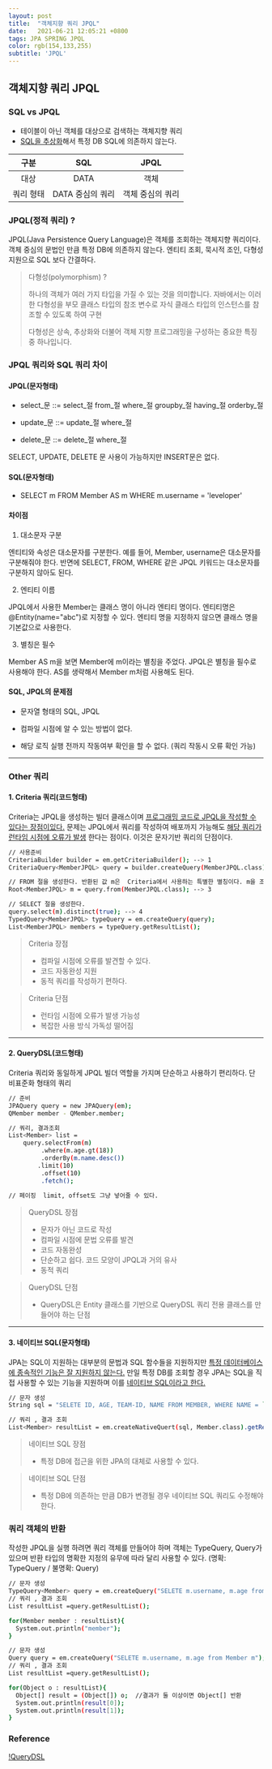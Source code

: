 ```yaml
---
layout: post 
title:  "객체지향 쿼리 JPQL"
date:   2021-06-21 12:05:21 +0800 
tags: JPA SPRING JPQL 
color: rgb(154,133,255)
subtitle: 'JPQL'
--- 
```


## 객체지향 쿼리 JPQL

### SQL vs JPQL

* 테이블이 아닌 객체를 대상으로 검색하는 객체지향 쿼리
* <u>SQL을 추상화</u>해서 특정 DB SQL에 의존하지 않는다.

| 구분 | SQL | JPQL |
|:---:|:---:|:---:|
| 대상 | DATA | 객체 |
| 쿼리 형태 | DATA 중심의 쿼리 | 객체 중심의 쿼리 |

### JPQL(정적 쿼리) ?

JPQL(Java Persistence Query Language)은 객체를 조회하는 객체지향 쿼리이다. 객체 중심의 문법인 만큼 특정 DB에 의존하지 않는다. 엔티티 조회, 묵시적 조인, 다형성 지원으로 SQL
보다 간결하다.
> 다형성(polymorphism) ?
>
> 하나의 객체가 여러 가지 타입을 가질 수 있는 것을 의미합니다. 자바에서는 이러한 다형성을 부모 클래스 타입의 참조 변수로 자식 클래스 타입의 인스턴스를 참조할 수 있도록 하여 구현
>
>다형성은 상속, 추상화와 더불어 객체 지향 프로그래밍을 구성하는 중요한 특징 중 하나입니다.

### JPQL 쿼리와 SQL 쿼리 차이

#### JPQL(문자형태)

* select_문 ::= select_절 from_절 where_절 groupby_절 having_절 orderby_절

* update_문 ::= update_절 where_절

* delete_문 ::= delete_절 where_절

SELECT, UPDATE, DELETE 문 사용이 가능하지만 INSERT문은 없다.

#### SQL(문자형태)

* SELECT m FROM Member AS m WHERE m.username = 'leveloper'

#### 차이점

1. 대소문자 구분

엔티티와 속성은 대소문자를 구분한다. 예를 들어, Member, username은 대소문자를 구분해줘야 한다. 반면에 SELECT, FROM, WHERE 같은 JPQL 키워드는 대소문자를 구분하지 않아도 된다.

2. 엔티티 이름

JPQL에서 사용한 Member는 클래스 명이 아니라 엔티티 명이다. 엔티티명은 @Entity(name="abc")로 지정할 수 있다. 엔티티 명을 지정하지 않으면 클래스 명을 기본값으로 사용한다.

3. 별칭은 필수

Member AS m을 보면 Member에 m이라는 별칭을 주었다. JPQL은 별칭을 필수로 사용해야 한다. AS를 생략해서 Member m처럼 사용해도 된다.

#### SQL, JPQL의 문제점
* 문자열 형태의 SQL, JPQL

* 컴파일 시점에 알 수 있는 방법이 없다.

* 해당 로직 실행 전까지 작동여부 확인을 할 수 없다. (쿼리 작동시 오류 확인 가능)

---

### Other 쿼리

#### 1. Criteria 쿼리(코드형태)

Criteria는 JPQL을 생성하는 빌더 클래스이며 <u>프로그래밍 코드로 JPQL을 작성할 수 있다는 장점이있다.</u>
문제는 JPQL에서 쿼리를 작성하여 배포까지 가능해도 <u>해당 쿼리가 런타임 시점에 오류가 발생</u> 한다는 점이다. 이것은 문자기반 쿼리의 단점이다.

```bash
// 사용준비
CriteriaBuilder builder = em.getCriteriaBuilder(); --> 1
CriteriaQuery<MemberJPQL> query = builder.createQuery(MemberJPQL.class); --> 2

// FROM 절을 생성한다. 반환된 값 m은  Criteria에서 사용하는 특별한 별칭이다. m을 조회의 시작점이라는 의미로 쿼리 루트(Root)라고 한다.
Root<MemberJPQL> m = query.from(MemberJPQL.class); --> 3

// SELECT 절을 생성한다. 
query.select(m).distinct(true); --> 4
TypedQuery<MemberJPQL> typeQuery = em.createQuery(query);
List<MemberJPQL> members = typeQuery.getResultList();
```

> Criteria 장점
> * 컴파일 시점에 오류를 발견할 수 있다.
> * 코드 자동완성 지원
> * 동적 쿼리를 작성하기 편하다.

> Criteria 단점
> * 런타임 시점에 오류가 발생 가능성
> * 복잡한 사용 방식 가독성 떨어짐

---

#### 2. QueryDSL(코드형태)

Criteria 쿼리와 동일하게 JPQL 빌더 역할을 가지며 단순하고 사용하기 편리하다. 단 비표준화 형태의 쿼리

```bash
// 준비
JPAQuery query = new JPAQuery(em);
QMember member - QMember.member;

// 쿼리, 결과조회
List<Member> list = 
    query.selectFrom(m)
         .where(m.age.gt(18))
         .orderBy(m.name.desc())
        .limit(10)
         .offset(10)
         .fetch();
        
// 페이징  limit, offset도 그냥 넣어줄 수 있다.
```

> QueryDSL 장점
> * 문자가 아닌 코드로 작성
> * 컴파일 시점에 문법 오류를 발견
> * 코드 자동완성
> * 단순하고 쉽다. 코드 모양이 JPQL과 거의 유사
> * 동적 쿼리

> QueryDSL 단점
> * QueryDSL은 Entity 클래스를 기반으로 QueryDSL 쿼리 전용 클래스를 만들어야 하는 단점

---

#### 3. 네이티브 SQL(문자형태)
JPA는 SQL이 지원하는 대부분의 문법과 SQL 함수들을 지원하지만 <u>특정 데이터베이스에 종속적인 기능은
잘 지원하지 않는다.</u> 만일 특정 DB를 조회할 경우 JPA는 SQL을 직접 사용할 수 있는 기능을 지원하며
이를 <u>네이티브 SQL이라고 한다.</u>

```bash
// 문자 생성
String sql = "SELETE ID, AGE, TEAM-ID, NAME FROM MEMBER, WHERE NAME = `kim`";

// 쿼리 , 결과 조회
List<Member> resultList = em.createNativeQuert(sql, Member.class).getResultList(); 
```

> 네이티브 SQL 장점
> * 특정 DB에 접근을 위한 JPA의 대체로 사용할 수 있다.

> 네이티브 SQL 단점
> * 특정 DB에 의존하는 만큼 DB가 변경될 경우 네이티브 SQL 쿼리도 수정해야한다.


### 쿼리 객체의 반환
작성한 JPQL을 실행 하려면 쿼리 객체를 만들어야 하며 객체는 TypeQuery, Query가 있으며 반환 타입의 명확한 지정의 유무에 따라
달리 사용할 수 있다. (명확: TypeQuery / 불명확: Query)

```bash
// 문자 생성
TypeQuery<Member> query = em.createQuery("SELETE m.username, m.age from Member m");
// 쿼리 , 결과 조회
List resultList =query.getResultList();

for(Member member : resultList){
  System.out.println("member");
} 
```

```bash
// 문자 생성
Query query = em.createQuery("SELETE m.username, m.age from Member m");
// 쿼리 , 결과 조회
List resultList =query.getResultList();

for(Object o : resultList){
  Object[] result = (Object[]) o;  //결과가 둘 이상이면 Object[] 반환
  System.out.println(result[0]);
  System.out.println(result[1]);
} 
```

### Reference
[!QueryDSL](https://ict-nroo.tistory.com/117)